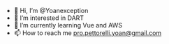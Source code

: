 - 👋 Hi, I’m @Yoanexception
- 👀 I’m interested in DART
- 🌱 I’m currently learning Vue and AWS
- 📫 How to reach me pro.pettorelli.yoan@gmail.com

<!---
Yoanexception/Yoanexception is a ✨ special ✨ repository because its `README.md` (this file) appears on your GitHub profile.
You can click the Preview link to take a look at your changes.
--->
